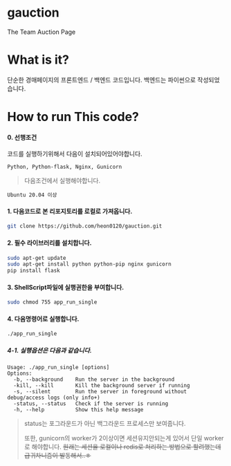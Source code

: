 # gauction
The Team Auction Page

# What is it?
단순한 경매페이지의 프론트엔드 / 백엔드 코드입니다. 백엔드는 파이썬으로 작성되었습니다.

# How to run This code?
#### 0. 선행조건
코드를 실행하기위해서 다음이 설치되어있어야합니다.

```
Python, Python-flask, Nginx, Gunicorn
```

> 다음조건에서 실행해야합니다.
```
Ubuntu 20.04 이상
```
#### 1. 다음코드로 본 리포지토리를 로컬로 가져옵니다.

```Bash
git clone https://github.com/heon0120/gauction.git

```

#### 2. 필수 라이브러리를 설치합니다.

```Bash
sudo apt-get update
sudo apt-get install python python-pip nginx gunicorn
pip install flask 
```

#### 3. ShellScript파일에 실행권한을 부여합니다.

```Bash
sudo chmod 755 app_run_single
```
#### 4. 다음명령어로 실행합니다.

```Bash
./app_run_single
```

##### 4-1. 실행옵션은 다음과 같습니다.


```
Usage: ./app_run_single [options]
Options:
  -b, --background    Run the server in the background
  -kill, --kill       Kill the background server if running
  -s, --silent        Run the server in foreground without debug/access logs (only info+)
  -status, --status   Check if the server is running
  -h, --help          Show this help message

```

> status는 포그라운드가 아닌 백그라운드 프로세스만 보여줍니다.
>
> 또한, gunicorn의 worker가 2이상이면 세션유지안되는게 있어서 단일 worker로 해야합니다. ~~원래는 세션을 로컬이나 redis로 처리하는 방법으로 할려했는데 급귀차니즘이 발동해서..ㅎ~~
